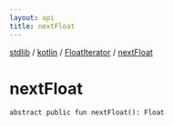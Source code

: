 ```yaml
---
layout: api
title: nextFloat
---
```

[stdlib](../../index.html) / [kotlin](../index.html) / [FloatIterator](index.html) / [nextFloat](nextFloat.html)

# nextFloat

```
abstract public fun nextFloat(): Float
```
